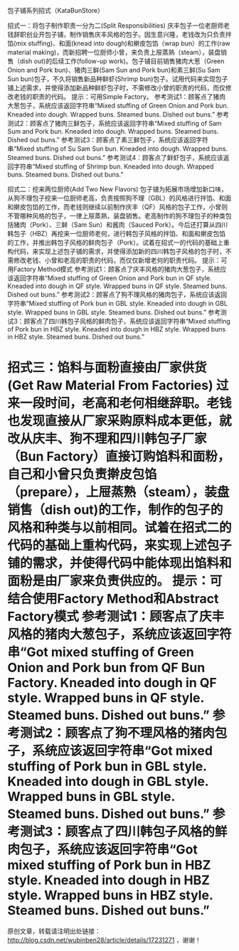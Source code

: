 包子铺系列招式（KataBunStore）


招式一：将包子制作职责一分为二(Split Responsibilities)
庆丰包子一位老厨师老钱辞职创业开包子铺，制作销售庆丰风格的包子。因生意兴隆，老钱改为只负责拌馅(mix stuffing)、和面(knead into dough)和擀皮包馅（wrap bun）的工作(raw material making)，而新招聘一位厨师小曾，来负责上屉蒸熟（steam），装盘销售（dish out)的后续工作(follow-up work)。包子铺目前销售猪肉大葱（Green Onion and Pork bun)、猪肉三鲜(Sam Sun and Pork bun)和素三鲜(Su Sam Sun bun)包子，不久将销售新品种鲜虾(Shrimp bun)包子。试用代码来实现包子铺上述需求，并使得添加新品种鲜虾包子时，不需修改小曾的职责的代码，而仅修改老钱的职责的代码。
提示：可用Simple Factory。
参考测试1：顾客点了猪肉大葱包子，系统应该返回字符串“Mixed stuffing of Green Onion and Pork bun. Kneaded into dough. Wrapped buns. Steamed buns. Dished out buns.”
参考测试2：顾客点了猪肉三鲜包子，系统应该返回字符串“Mixed stuffing of Sam Sum and Pork bun. Kneaded into dough. Wrapped buns. Steamed buns. Dished out buns.”
参考测试3：顾客点了素三鲜包子，系统应该返回字符串“Mixed stuffing of Su Sam Sun bun. Kneaded into dough. Wrapped buns. Steamed buns. Dished out buns.”
参考测试4：顾客点了鲜虾包子，系统应该返回字符串“Mixed stuffing of Shrimp bun. Kneaded into dough. Wrapped buns. Steamed buns. Dished out buns.”


招式二：挖来两位厨师(Add Two New Flavors)
包子铺为拓展市场增加新口味，从狗不理包子挖来一位厨师老高，负责按照狗不理（GBL）的风格进行拌馅、和面和擀皮包馅的工作，而老钱则继续以前制作庆丰（QF）风格的包子工作，小曾则不管哪种风格的包子，一律上屉蒸熟，装盘销售。老高制作的狗不理包子的种类包括猪肉（Pork）、三鲜（Sam Sun）和酱肉（Sauced Pork）。今后还打算从四川韩包子（HBZ）再挖来一位厨师老何，进行韩包子风格的拌馅、和面和擀皮包馅的工作，并推出韩包子风格的鲜肉包子（Pork）。试着在招式一的代码的基础上重构代码，来实现上述包子铺的需求，并使得添加新的四川韩包子风格的包子时，不需修改老钱、小曾和老高的职责的代码，而仅仅新增老何的职责代码。
提示：可用Factory Method模式
参考测试1：顾客点了庆丰风格的猪肉大葱包子，系统应该返回字符串“Mixed stuffing of Green Onion and Pork bun in QF style. Kneaded into dough in QF style. Wrapped buns in QF style. Steamed buns. Dished out buns.”
参考测试2：顾客点了狗不理风格的猪肉包子，系统应该返回字符串“Mixed stuffing of Pork bun in GBL style. Kneaded into dough in GBL style. Wrapped buns in GBL style. Steamed buns. Dished out buns.”
参考测试3：顾客点了四川韩包子风格的鲜肉包子，系统应该返回字符串“Mixed stuffing of Pork bun in HBZ style. Kneaded into dough in HBZ style. Wrapped buns in HBZ style. Steamed buns. Dished out buns.”




招式三：馅料与面粉直接由厂家供货(Get Raw Material From Factories)
过来一段时间，老高和老何相继辞职。老钱也发现直接从厂家采购原料成本更低，就改从庆丰、狗不理和四川韩包子厂家（Bun Factory）直接订购馅料和面粉，自己和小曾只负责擀皮包馅（prepare），上屉蒸熟（steam），装盘销售（dish out)的工作，制作的包子的风格和种类与以前相同。试着在招式二的代码的基础上重构代码，来实现上述包子铺的需求，并使得代码中能体现出馅料和面粉是由厂家来负责供应的。
提示：可结合使用Factory Method和Abstract Factory模式
参考测试1：顾客点了庆丰风格的猪肉大葱包子，系统应该返回字符串“Got mixed stuffing of Green Onion and Pork bun from QF Bun Factory. Kneaded into dough in QF style. Wrapped buns in QF style. Steamed buns. Dished out buns.”
参考测试2：顾客点了狗不理风格的猪肉包子，系统应该返回字符串“Got mixed stuffing of Pork bun in GBL style. Kneaded into dough in GBL style. Wrapped buns in GBL style. Steamed buns. Dished out buns.”
参考测试3：顾客点了四川韩包子风格的鲜肉包子，系统应该返回字符串“Got mixed stuffing of Pork bun in HBZ style. Kneaded into dough in HBZ style. Wrapped buns in HBZ style. Steamed buns. Dished out buns.”
============

原创文章，转载请注明出处链接：http://blog.csdn.net/wubinben28/article/details/17231271 ，谢谢！